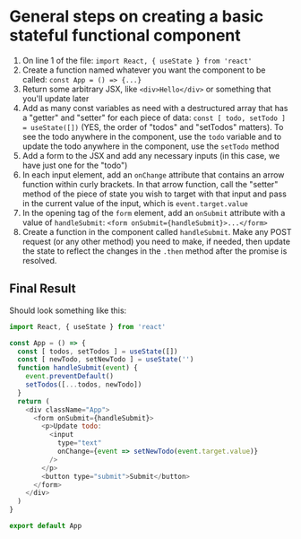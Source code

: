 # General steps on creating a basic stateful functional component

1. On line 1 of the file: `import React, { useState } from 'react'`
1. Create a function named whatever you want the component to be called: `const App = () => {...}`
1. Return some arbitrary JSX, like `<div>Hello</div>` or something that you'll update later
1. Add as many const variables as need with a destructured array that has a "getter" and "setter" for each piece of data: `const [ todo, setTodo ] = useState([])` (YES, the order of "todos" and "setTodos" matters). To see the todo anywhere in the component, use the `todo` variable and to update the todo anywhere in the component, use the `setTodo` method
1. Add a form to the JSX and add any necessary inputs (in this case, we have just one for the "todo")
1. In each input element, add an `onChange` attribute that contains an arrow function within curly brackets. In that arrow function, call the "setter" method of the piece of state you wish to target with that input and pass in the current value of the input, which is `event.target.value`
1. In the opening tag of the `form` element, add an `onSubmit` attribute with a value of `handleSubmit`: `<form onSubmit={handleSubmit}>...</form>`
1. Create a function in the component called `handleSubmit`. Make any POST request (or any other method) you need to make, if needed, then update the state to reflect the changes in the `.then` method after the promise is resolved.

## Final Result

Should look something like this:

```js
import React, { useState } from 'react'

const App = () => {
  const [ todos, setTodos ] = useState([])
  const [ newTodo, setNewTodo ] = useState('')
  function handleSubmit(event) {
    event.preventDefault()
    setTodos([...todos, newTodo])
  }
  return (
    <div className="App">
      <form onSubmit={handleSubmit}>
        <p>Update todo:
          <input
            type="text"
            onChange={event => setNewTodo(event.target.value)}
          />
        </p>
        <button type="submit">Submit</button>
      </form>
    </div>
  )
}

export default App
```
